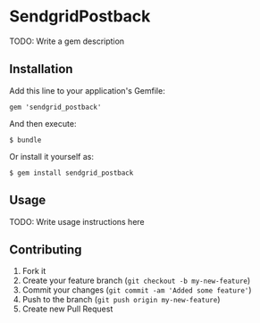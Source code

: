 # SendgridPostback

TODO: Write a gem description

## Installation

Add this line to your application's Gemfile:

    gem 'sendgrid_postback'

And then execute:

    $ bundle

Or install it yourself as:

    $ gem install sendgrid_postback

## Usage

TODO: Write usage instructions here

## Contributing

1. Fork it
2. Create your feature branch (`git checkout -b my-new-feature`)
3. Commit your changes (`git commit -am 'Added some feature'`)
4. Push to the branch (`git push origin my-new-feature`)
5. Create new Pull Request
